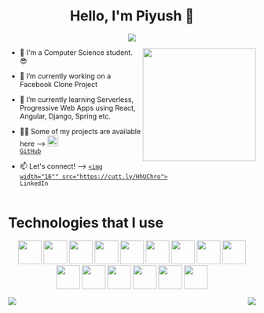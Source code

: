 <h1 align="center">Hello, I'm Piyush 👋</h1>
<p align="center">
<img src="https://komarev.com/ghpvc/?username=aetherwebdev&label=Profile+Views" />
</p>

<img align='right' src="https://media.giphy.com/media/M9gbBd9nbDrOTu1Mqx/giphy.gif" width="230">

- 🏫 I'm a Computer Science student. 😎

- 🔭 I’m currently working on a Facebook Clone Project

- 🌱 I’m currently learning Serverless, Progressive Web Apps using React, Angular, Django, Spring etc.

- 👨‍💻 Some of my projects are available here --> <code><a href="https://github.com/aetherwebdev" title="GitHub Profile"><img width="22" src="https://b.thumbs.redditmedia.com/AltCa25flSy96k0VDTcXUseNPu25FWaInEl1LOvkbqs.png"> GitHub</a></code>
[](https://github.com/aetherwebdev)

- 📫 Let's connect! --> <code><a href="https://www.linkedin.com/in/aetherwebdev/" title="LinkedIn Profile"><img width="16"" src="https://cutt.ly/HhUChro"> LinkedIn</a></code>
<br><br>

<h1 align="left">Technologies that I use</h1>

<p align="center">
    <!-- HTML -->
    <img height="48" width="48" src="https://cutt.ly/ThUXFQm"/>
    <!-- Sass -->
    <img height="48" width="48" src="https://cutt.ly/qhUXKYp" />
    <!-- Bootstrap -->
    <img height="48" width="48" src="https://cutt.ly/NhUXXHT" />
    <!-- Typescript -->
    <img height="48" width="48" src="https://cutt.ly/phUXVJx" />
    <!-- React -->
    <img height="48" width="48" src="https://cutt.ly/1hUX1az" />
    <!-- Angular -->
    <img height="48" width="48" src="https://cutt.ly/chUX9vG" />
    <!-- Django -->
    <img height="48" width="48" src="https://cutt.ly/DhUX4hd" />
    <!-- Haskell -->
    <img height="48" width="48" src="https://cutt.ly/dhUZ9V9" />
    <!-- Java -->
    <img height="48" width="48" src="https://cutt.ly/LhUCwLi" />
    <!-- Python -->
    <img height="48" width="48" src="https://cutt.ly/xhUCyFt" />
    <!-- Rust -->
    <img height="48" width="48" src="https://cutt.ly/ohUXfm2" />
    <!-- Clojure -->
    <img height="48" width="48" src="https://cutt.ly/DhUXg0n" />
    <!-- Flutter -->
    <img height="48" width="48" src="https://cutt.ly/ohUXkQ6" />
    <!-- Postgres -->
    <img height="48" width="48" src="https://cutt.ly/yhUXvtD" />
    <!-- Spring -->
    <img height="48" width="48" src="https://cutt.ly/FhUXQuD" />
</p>


<img align="right" src="https://github-readme-stats.vercel.app/api?username=aetherwebdev&show_icons=true&hide=contribs,issues&theme=tokyonight" />
<img align="left" src="https://github-readme-stats.vercel.app/api/top-langs/?username=aetherwebdev&theme=tokyonight" />





